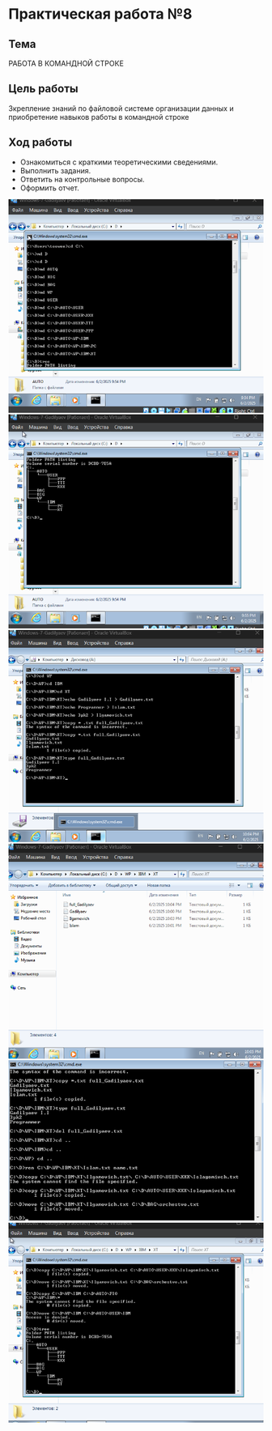 # Практическая работа №8

## Тема
РАБОТА В КОМАНДНОЙ СТРОКЕ

## Цель работы
Зкрепление знаний по файловой системе организации данных и приобретение навыков работы в командной строке

## Ход работы
- Ознакомиться с краткими теоретическими сведениями.
- Выполнить задания.
- Ответить на контрольные вопросы.
- Оформить отчет.

![img_2.png](img_2.png)
![img.png](img.png)
![img_1.png](img_1.png)
![img_3.png](img_3.png)
![img_4.png](img_4.png)
![img_5.png](img_5.png)